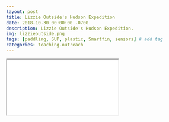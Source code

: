 ```yaml
---
layout: post
title: Lizzie Outside's Hudson Expedition
date: 2018-10-30 00:00:00 -0700
description: Lizzie Outside's Hudson Expedition.
img: lizzieoutside.png
tags: [paddling, SUP, plastic, Smartfin, sensors] # add tag
categories: teaching-outreach
---
```


<div class="resp-container">
    <iframe class="resp-iframe" src="../interactive-pages/lizzie-outside.html"></iframe>
</div>
